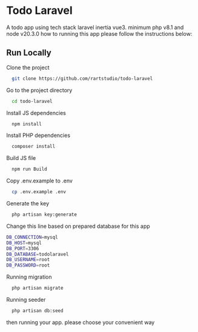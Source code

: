 # Todo Laravel

A todo app using tech stack laravel inertia vue3. minimum php v8.1 and node v20.3.0 how to running this app please follow the instructions below:

## Run Locally

Clone the project

```bash
  git clone https://github.com/rartstudio/todo-laravel
```

Go to the project directory

```bash
  cd todo-laravel
```

Install JS dependencies

```bash
  npm install
```

Install PHP dependencies

```bash
  composer install
```

Build JS file

```bash
  npm run Build
```

Copy .env.example to .env

```bash
  cp .env.example .env
```

Generate the key

```bash
  php artisan key:generate
```

Change this line based on prepared database for this app

```bash
DB_CONNECTION=mysql
DB_HOST=mysql
DB_PORT=3306
DB_DATABASE=todolaravel
DB_USERNAME=root
DB_PASSWORD=root
```

Running migration

```bash
  php artisan migrate
```

Running seeder

```bash
  php artisan db:seed
```

then running your app. please choose your convenient way
